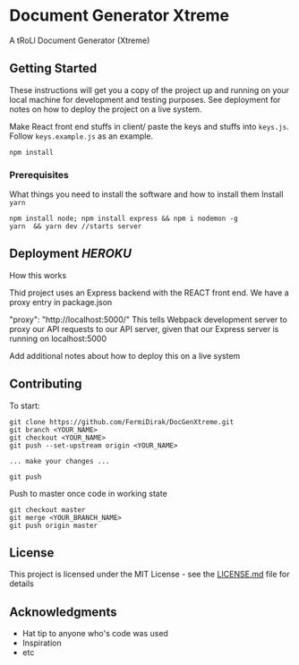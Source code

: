 # Document Generator Xtreme

A tRoLl Document Generator (Xtreme)

## Getting Started

These instructions will get you a copy of the project up and running on your local machine for development and testing purposes. See deployment for notes on how to deploy the project on a live system.

Make React front end stuffs in client/
paste the keys and stuffs into `keys.js`. Follow `keys.example.js` as an example.

`npm install`

### Prerequisites

What things you need to install the software and how to install them
Install `yarn`
```
npm install node; npm install express && npm i nodemon -g
yarn  && yarn dev //starts server
```

## Deployment *HEROKU*

How this works

Thid project uses an Express backend with the REACT front end. We have a proxy entry in package.json

"proxy": "http://localhost:5000/"
This tells Webpack development server to proxy our API requests to our API server, given that our Express server is running on localhost:5000


Add additional notes about how to deploy this on a live system

## Contributing

To start:
```
git clone https://github.com/FermiDirak/DocGenXtreme.git
git branch <YOUR_NAME>
git checkout <YOUR_NAME>
git push --set-upstream origin <YOUR_NAME>

... make your changes ...

git push
```

Push to master once code in working state
```
git checkout master
git merge <YOUR_BRANCH_NAME>
git push origin master
```

## License

This project is licensed under the MIT License - see the [LICENSE.md](LICENSE.md) file for details

## Acknowledgments

* Hat tip to anyone who's code was used
* Inspiration
* etc